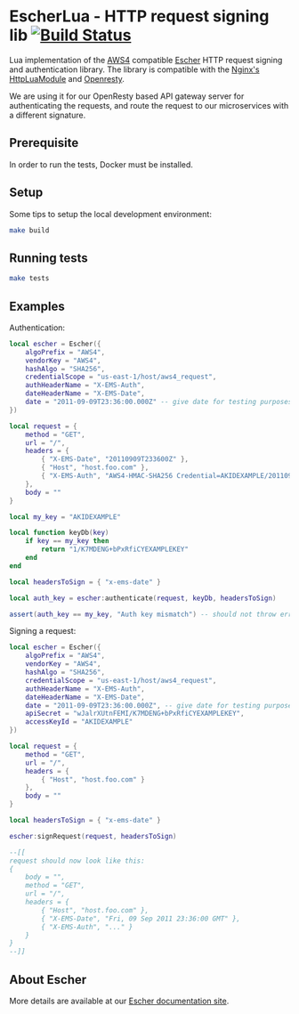 EscherLua - HTTP request signing lib [![Build Status](https://travis-ci.org/emartech/escher-lua.svg?branch=master)](https://travis-ci.org/emartech/escher-lua)
====================================

Lua implementation of the [AWS4](http://docs.aws.amazon.com/general/latest/gr/sigv4_signing.html) compatible [Escher](https://github.com/emartech/escher) HTTP request signing and authentication library. The library is compatible with the [Nginx's HttpLuaModule](http://wiki.nginx.org/HttpLuaModule) and [Openresty](http://openresty.org/).

We are using it for our OpenResty based API gateway server for authenticating the requests, and route the request to our microservices with a different signature.

Prerequisite
------------

In order to run the tests, Docker must be installed.

Setup
-----

Some tips to setup the local development environment:

```bash
make build
```

Running tests
-----
```bash
make tests
```

Examples
-------------

Authentication:
```lua
local escher = Escher({
    algoPrefix = "AWS4",
    vendorKey = "AWS4",
    hashAlgo = "SHA256",
    credentialScope = "us-east-1/host/aws4_request",
    authHeaderName = "X-EMS-Auth",
    dateHeaderName = "X-EMS-Date",
    date = "2011-09-09T23:36:00.000Z" -- give date for testing purposes only
})

local request = {
    method = "GET",
    url = "/",
    headers = {
        { "X-EMS-Date", "20110909T233600Z" },
        { "Host", "host.foo.com" },
        { "X-EMS-Auth", "AWS4-HMAC-SHA256 Credential=AKIDEXAMPLE/20110909/us-east-1/host/aws4_request, SignedHeaders=x-ems-date;host, Signature=3a2b15801d517d0010be640f0685fa60b5d793396be38e0566ede3d334554479" }
    },
    body = ""
}

local my_key = "AKIDEXAMPLE"

local function keyDb(key)
    if key == my_key then
        return "1/K7MDENG+bPxRfiCYEXAMPLEKEY"
    end
end

local headersToSign = { "x-ems-date" }

local auth_key = escher:authenticate(request, keyDb, headersToSign)

assert(auth_key == my_key, "Auth key mismatch") -- should not throw error
```

Signing a request:
```lua
local escher = Escher({
    algoPrefix = "AWS4",
    vendorKey = "AWS4",
    hashAlgo = "SHA256",
    credentialScope = "us-east-1/host/aws4_request",
    authHeaderName = "X-EMS-Auth",
    dateHeaderName = "X-EMS-Date",
    date = "2011-09-09T23:36:00.000Z", -- give date for testing purposes only
    apiSecret = "wJalrXUtnFEMI/K7MDENG+bPxRfiCYEXAMPLEKEY",
    accessKeyId = "AKIDEXAMPLE"
})

local request = {
    method = "GET",
    url = "/",
    headers = {
        { "Host", "host.foo.com" }
    },
    body = ""
}

local headersToSign = { "x-ems-date" }

escher:signRequest(request, headersToSign)

--[[
request should now look like this:
{
    body = "",
    method = "GET",
    url = "/",
    headers = {
        { "Host", "host.foo.com" },
        { "X-EMS-Date", "Fri, 09 Sep 2011 23:36:00 GMT" },
        { "X-EMS-Auth", "..." }
    }
}
--]]
```

About Escher
------------

More details are available at our [Escher documentation site](http://escherauth.io/).
